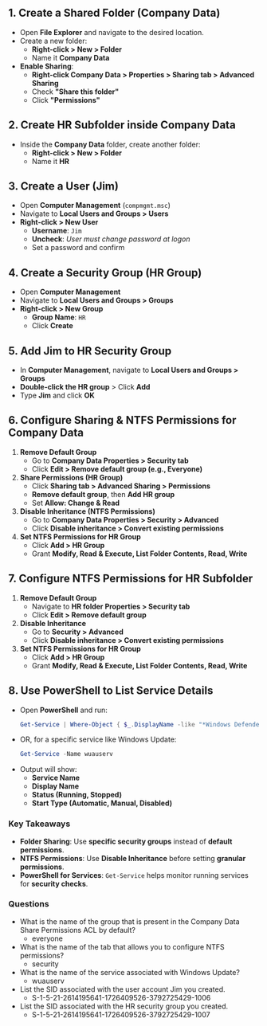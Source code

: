 ## **1. Create a Shared Folder (Company Data)**
- Open **File Explorer** and navigate to the desired location.
- Create a new folder:
    - **Right-click > New > Folder**
    - Name it **Company Data**
- **Enable Sharing**:
    - **Right-click Company Data > Properties > Sharing tab > Advanced Sharing**
    - Check **"Share this folder"**
    - Click **"Permissions"**



## **2. Create HR Subfolder inside Company Data**
- Inside the **Company Data** folder, create another folder:
    - **Right-click > New > Folder**
    - Name it **HR**



## **3. Create a User (Jim)**
- Open **Computer Management** (`compmgmt.msc`)
- Navigate to **Local Users and Groups > Users**
- **Right-click > New User**
    - **Username**: `Jim`
    - **Uncheck**: _User must change password at logon_
    - Set a password and confirm



## **4. Create a Security Group (HR Group)**
- Open **Computer Management**
- Navigate to **Local Users and Groups > Groups**
- **Right-click > New Group**
    - **Group Name**: `HR`
    - Click **Create**



## **5. Add Jim to HR Security Group**
- In **Computer Management**, navigate to **Local Users and Groups > Groups**
- **Double-click the HR group** > Click **Add**
- Type **Jim** and click **OK**



## **6. Configure Sharing & NTFS Permissions for Company Data**
1. **Remove Default Group**
    - Go to **Company Data Properties > Security tab**
    - Click **Edit > Remove default group (e.g., Everyone)**
2. **Share Permissions (HR Group)**
    - Click **Sharing tab > Advanced Sharing > Permissions**
    - **Remove default group**, then **Add HR group**
    - Set **Allow: Change & Read**
3. **Disable Inheritance (NTFS Permissions)**
    - Go to **Company Data Properties > Security > Advanced**
    - Click **Disable inheritance > Convert existing permissions**
4. **Set NTFS Permissions for HR Group**
    - Click **Add > HR Group**
    - Grant **Modify, Read & Execute, List Folder Contents, Read, Write**



## **7. Configure NTFS Permissions for HR Subfolder**
1. **Remove Default Group**
    - Navigate to **HR folder Properties > Security tab**
    - Click **Edit > Remove default group**
2. **Disable Inheritance**
    - Go to **Security > Advanced**
    - Click **Disable inheritance > Convert existing permissions**
3. **Set NTFS Permissions for HR Group**
    - Click **Add > HR Group**
    - Grant **Modify, Read & Execute, List Folder Contents, Read, Write**



## **8. Use PowerShell to List Service Details**
- Open **PowerShell** and run:
    ```powershell
    Get-Service | Where-Object { $_.DisplayName -like "*Windows Defender*" }
    ```    
- OR, for a specific service like Windows Update:
    ```powershell
    Get-Service -Name wuauserv
    ```
- Output will show:
    - **Service Name**
    - **Display Name**
    - **Status (Running, Stopped)**
    - **Start Type (Automatic, Manual, Disabled)**



### **Key Takeaways**
- **Folder Sharing**: Use **specific security groups** instead of **default permissions**.
- **NTFS Permissions**: Use **Disable Inheritance** before setting **granular permissions**.
- **PowerShell for Services**: `Get-Service` helps monitor running services for **security checks**.



### Questions
- What is the name of the group that is present in the Company Data Share Permissions ACL by default?
	- everyone
- What is the name of the tab that allows you to configure NTFS permissions?
	- security
- What is the name of the service associated with Windows Update?
	- wuauserv
- List the SID associated with the user account Jim you created.
	- S-1-5-21-2614195641-1726409526-3792725429-1006
- List the SID associated with the HR security group you created.
	- S-1-5-21-2614195641-1726409526-3792725429-1007